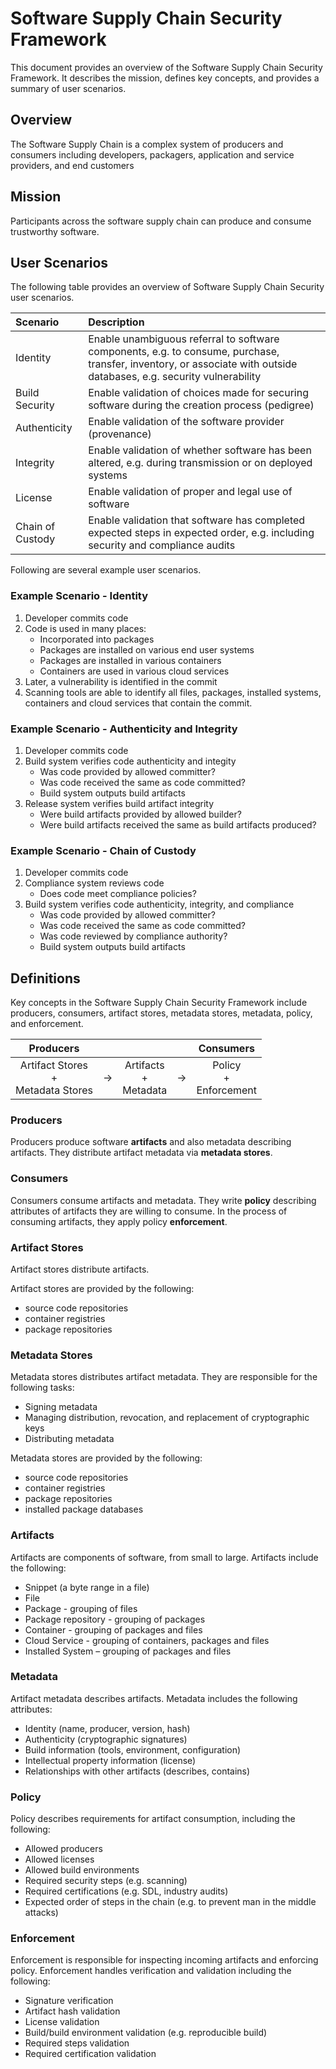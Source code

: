 # Software Supply Chain Security Framework

This document provides an overview of the Software Supply Chain Security Framework. It describes the mission, defines key concepts, and provides a summary of user scenarios.

## Overview

The Software Supply Chain is a complex system of producers and consumers including developers, packagers, application and service providers, and end customers

## Mission

Participants across the software supply chain can produce and consume trustworthy software.


## User Scenarios

The following table provides an overview of Software Supply Chain Security user scenarios.


| Scenario       | Description  |
| :------------- | :---------- |
|  Identity | Enable unambiguous referral to software components, e.g. to consume, purchase, transfer, inventory, or associate with outside databases, e.g. security vulnerability |
|Build Security|Enable validation of choices made for securing software during the creation process (pedigree)|
|Authenticity|Enable validation of the software provider (provenance)|
|Integrity|Enable validation of whether software has been altered, e.g. during transmission or on deployed systems|
|License|Enable validation of proper and legal use of software|
|Chain of Custody|Enable validation that software has completed expected steps in expected order, e.g. including security and compliance audits|

Following are several example user scenarios.

### Example Scenario - Identity

1. Developer commits code
2. Code is used in many places:
    * Incorporated into packages
    * Packages are installed on various end user systems
    * Packages are installed in various containers
    * Containers are used in various cloud services
3. Later, a vulnerability is identified in the commit
4. Scanning tools are able to identify all files, packages, installed systems, containers and cloud services that contain the commit.    
### Example Scenario - Authenticity and Integrity
1. Developer commits code
2. Build system verifies code authenticity and integity
    * Was code provided by allowed committer?
    * Was code received the same as code committed?
    * Build system outputs build artifacts
3. Release system verifies build artifact integrity
    * Were build artifacts provided by allowed builder?
    * Were build artifacts received the same as build artifacts produced?
    
### Example Scenario - Chain of Custody
1. Developer commits code
2. Compliance system reviews code
   * Does code meet compliance policies?
2. Build system verifies code authenticity, integrity, and compliance
    * Was code provided by allowed committer?
    * Was code received the same as code committed?
    * Was code reviewed by compliance authority?
    * Build system outputs build artifacts

## Definitions
Key concepts in the Software Supply Chain Security Framework include producers, consumers, artifact stores, metadata stores, metadata, policy, and enforcement.

|Producers||||Consumers|
|:-----:|:-----:|:-----:|:-----:|:-----:|
|Artifact Stores<br>+<br>Metadata Stores|->|Artifacts<br>+<br>Metadata|->|Policy<br>+<br>Enforcement|
 
### Producers

Producers produce software **artifacts** and also metadata describing artifacts. They distribute artifact metadata via **metadata stores**.

### Consumers

Consumers consume artifacts and metadata. They write **policy** describing attributes of artifacts they are willing to consume. In the process of consuming artifacts, they apply policy **enforcement**.

### Artifact Stores
Artifact stores distribute artifacts.

Artifact stores are provided by the following:
* source code repositories
* container registries
* package repositories

### Metadata Stores
Metadata stores distributes artifact metadata. They are responsible for the following tasks:
*	Signing metadata
*	Managing distribution, revocation, and replacement of cryptographic keys
*	Distributing metadata

Metadata stores are provided by the following:
* source code repositories
* container registries
* package repositories
* installed package databases

### Artifacts

Artifacts are components of software, from small to large. Artifacts include the following:
* Snippet (a byte range in a file)
* File
* Package - grouping of files
* Package repository - grouping of packages
* Container - grouping of packages and files
* Cloud Service - grouping of containers, packages and files
* Installed System – grouping of packages and files

### Metadata
Artifact metadata describes artifacts. Metadata includes the following attributes:
*	Identity (name, producer, version, hash)
*	Authenticity (cryptographic signatures)
*	Build information (tools, environment, configuration)
*	Intellectual property information (license)
*	Relationships with other artifacts (describes, contains)

### Policy
Policy describes requirements for artifact consumption, including the following:
*	Allowed producers
*	Allowed licenses
*	Allowed build environments
*	Required security steps (e.g. scanning)
*	Required certifications (e.g. SDL, industry audits)
*	Expected order of steps in the chain (e.g. to prevent man in the middle attacks)

### Enforcement
Enforcement is responsible for inspecting incoming artifacts and enforcing policy. Enforcement handles verification and validation including the following:
*	Signature verification
*	Artifact hash validation
*	License validation
*	Build/build environment validation (e.g. reproducible build)
*	Required steps validation
*	Required certification validation
